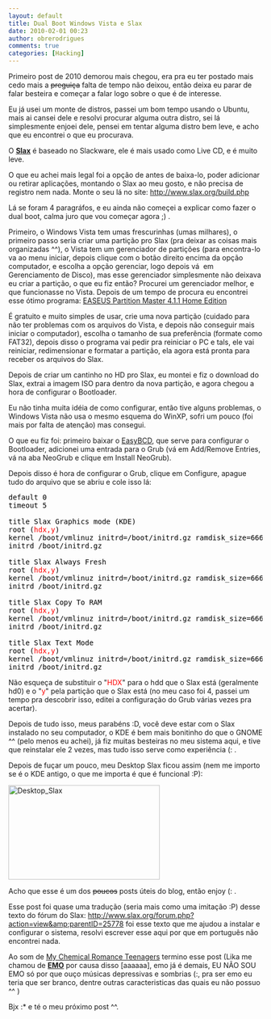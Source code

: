 ```yaml
---
layout: default
title: Dual Boot Windows Vista e Slax
date: 2010-02-01 00:23
author: obrerodrigues
comments: true
categories: [Hacking]
---
```

Primeiro post de 2010 demorou mais chegou, era pra eu ter postado mais cedo mais a <span style="text-decoration:line-through;">preguiça</span> falta de tempo não deixou, então deixa eu parar de falar besteira e começar a falar logo sobre o que é de interesse.

Eu já usei um monte de distros, passei um bom tempo usando o Ubuntu, mais ai cansei dele e resolvi procurar alguma outra distro, sei lá simplesmente enjoei dele, pensei em tentar alguma distro bem leve, e acho que eu encontrei o que eu procurava.

O <a href="http://www.slax.org/" target="_blank"><strong>Slax</strong></a> é baseado no Slackware, ele é mais usado como Live CD, e é muito leve.

O que eu achei mais legal foi a opção de antes de baixa-lo, poder adicionar ou retirar aplicações, montando o Slax ao meu gosto, e não precisa de registro nem nada. Monte o seu lá no site: <a href="http://www.slax.org/build.php" target="_blank">http://www.slax.org/build.php</a>

Lá se foram 4 paragráfos, e eu ainda não começei a explicar como fazer o dual boot, calma juro que vou começar agora ;) .

<!--more-->

Primeiro, o Windows Vista tem umas frescurinhas (umas milhares), o primeiro passo seria criar uma partição pro Slax (pra deixar as coisas mais organizadas ^^), o Vista tem um gerenciador de partições (para encontra-lo va ao menu iniciar, depois clique com o botão direito encima da opção computador, e escolha a opção gerenciar, logo depois vá  em Gerenciamento de Disco), mas esse gerenciador simplesmente não deixava eu criar a partição, o que eu fiz então? Procurei um gerenciador melhor, e que funcionasse no Vista. Depois de um tempo de procura eu encontrei esse ótimo programa: <a href="http://www.baixaki.com.br/download/easeus-partition-master-home-edition.htm" target="_blank">EASEUS Partition Master 4.1.1 Home Edition</a>

É gratuito e muito simples de usar, crie uma nova partição (cuidado para não ter problemas com os arquivos do Vista, e depois não conseguir mais iniciar o computador), escolha o tamanho de sua preferência (formate como FAT32), depois disso o programa vai pedir pra reiniciar o PC e tals, ele vai reiniciar, redimensionar e formatar a partição, ela agora está pronta para receber os arquivos do Slax.

Depois de criar um cantinho no HD pro Slax, eu montei e fiz o download do Slax, extrai a imagem ISO para dentro da nova partição, e agora chegou a hora de configurar o Bootloader.

Eu não tinha muita idéia de como configurar, então tive alguns problemas, o Windows Vista não usa o mesmo esquema do WinXP, sofri um pouco (foi mais por falta de atenção) mas consegui.

O que eu fiz foi: primeiro baixar o <a href="http://neosmart.net/dl.php?id=1" target="_blank">EasyBCD</a>, que serve para configurar o Bootloader, adicionei uma entrada para o Grub (vá em Add/Remove Entries, vá na aba NeoGrub e clique em Install NeoGrub).

Depois disso é hora de configurar o Grub, clique em Configure, apague tudo do arquivo que se abriu e cole isso lá:

<pre><span style="color:#000000;">default 0
timeout 5

title Slax Graphics mode (KDE)
root (<span style="color:#ff0000;">hdx,y</span>)
kernel /boot/vmlinuz initrd=/boot/initrd.gz ramdisk_size=6666 root=/dev/ram0 rw autoexec=xconf;telinit~4 changes=/slax/
initrd /boot/initrd.gz

title Slax Always Fresh
root (<span style="color:#ff0000;">hdx,y</span>)
kernel /boot/vmlinuz initrd=/boot/initrd.gz ramdisk_size=6666 root=/dev/ram0 rw autoexec=xconf;telinit~4
initrd /boot/initrd.gz

title Slax Copy To RAM
root (<span style="color:#ff0000;">hdx,y</span>)
kernel /boot/vmlinuz initrd=/boot/initrd.gz ramdisk_size=6666 root=/dev/ram0 rw copy2ram autoexec=xconf;telinit~4
initrd /boot/initrd.gz

title Slax Text Mode
root (<span style="color:#ff0000;">hdx,y</span>)
kernel /boot/vmlinuz initrd=/boot/initrd.gz ramdisk_size=6666 root=/dev/ram0 rw changes=/slax/
initrd /boot/initrd.gz
</span></pre>

Não esqueça de substituir o "<span style="color:#ff0000;">HDX</span>" para o hdd que o Slax está (geralmente hd0) e o "<span style="color:#ff0000;">y</span>" pela partição que o Slax está (no meu caso foi 4, passei um tempo pra descobrir isso, editei a configuração do Grub várias vezes pra acertar).

Depois de tudo isso, meus parabéns :D, você deve estar com o Slax instalado no seu computador, o KDE é bem mais bonitinho do que o GNOME ^^ (pelo menos eu achei), já fiz muitas besteiras no meu sistema aqui, e tive que reinstalar ele 2 vezes, mas tudo isso serve como experiência (: .

Depois de fuçar um pouco, meu Desktop Slax ficou assim (nem me importo se é o KDE antigo, o que me importa é que é funcional :P):

<a href="http://brenn0.files.wordpress.com/2010/02/desktop.png"><img class="size-medium wp-image-207 " title="Desktop_Slax" src="http://brenn0.files.wordpress.com/2010/02/desktop.png?w=300" alt="Desktop_Slax" width="300" height="187" /></a>

Acho que esse é um dos <span style="text-decoration:line-through;">poucos</span> posts úteis do blog, então enjoy (: .

Esse post foi quase uma tradução (seria mais como uma imitação :P) desse texto do fórum do Slax: <a href="http://www.slax.org/forum.php?action=view&amp;parentID=25778" target="_blank">http://www.slax.org/forum.php?action=view&amp;parentID=25778</a> foi esse texto que me ajudou a instalar e configurar o sistema, resolvi escrever esse aqui por que em português não encontrei nada.

Ao som de <a href="http://www.youtube.com/watch?v=k6EQAOmJrbw" target="_blank">My Chemical Romance Teenagers</a> termino esse post (Lika me chamou de <span style="text-decoration:underline;"><strong>EMO</strong></span> por causa disso [aaaaaa], emo já é demais, EU NÃO SOU EMO só por que ouço músicas depressivas e sombrias (:, pra ser emo eu teria que ser branco, dentre outras caracteristicas das quais eu não possuo ^^ )

Bjx :* e té o meu próximo post ^^.
